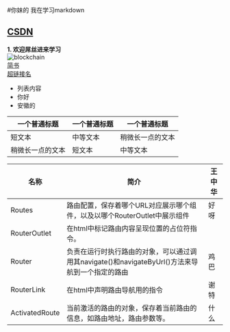 #你妹的  我在学习markdown
## [CSDN](http://www.baidu.com)
**1. 欢迎屌丝进来学习**  
![blockchain](https://ss0.bdstatic.com/70cFvHSh_Q1YnxGkpoWK1HF6hhy/it/u=702257389,1274025419&fm=27&gp=0.jpg "区块链")  
[简书](http://jianshu.com)  
<a href="http://jianshu.com" target="_blank">超链接名</a>  

* 列表内容  
 * 你好  
 * 安徽的  
 
| 一个普通标题 | 一个普通标题 | 一个普通标题 |  
| ------ | ------ | ------ |  
| 短文本 | 中等文本 | 稍微长一点的文本 |  
| 稍微长一点的文本 | 短文本 | 中等文本 |  

| 名称 | 简介 | 王中华 |
|------|------|------|
| Routes | 路由配置，保存着哪个URL对应展示哪个组件，以及以哪个RouterOutlet中展示组件 | 好呀 |
| RouterOutlet | 在html中标记路由内容呈现位置的占位符指令。 |
| Router | 负责在运行时执行路由的对象，可以通过调用其navigate()和navigateByUrl()方法来导航到一个指定的路由 | 鸡巴 |
| RouterLink | 在html中声明路由导航用的指令 |谢特|
| ActivatedRoute | 当前激活的路由的对象，保存着当前路由的信息，如路由地址，路由参数等。 | 什么 |






